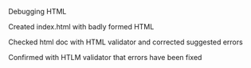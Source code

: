 Debugging HTML

Created index.html with badly formed HTML

Checked html doc with HTML validator and corrected suggested errors

Confirmed with HTLM validator that errors have been fixed
